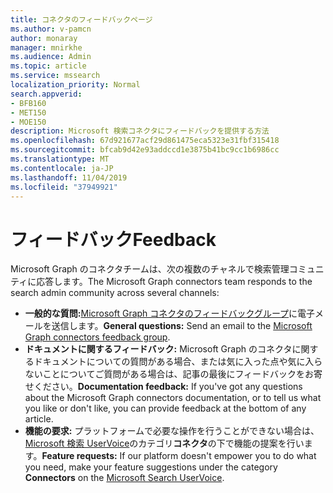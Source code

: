 ```yaml
---
title: コネクタのフィードバックページ
ms.author: v-pamcn
author: monaray
manager: mnirkhe
ms.audience: Admin
ms.topic: article
ms.service: mssearch
localization_priority: Normal
search.appverid:
- BFB160
- MET150
- MOE150
description: Microsoft 検索コネクタにフィードバックを提供する方法
ms.openlocfilehash: 67d921677acf29d861475eca5323e31fbf315418
ms.sourcegitcommit: bfcab9d42e93addccd1e3875b41bc9cc1b6986cc
ms.translationtype: MT
ms.contentlocale: ja-JP
ms.lasthandoff: 11/04/2019
ms.locfileid: "37949921"
---
```

# <a name="feedback"></a><span data-ttu-id="6b2cc-103">フィードバック</span><span class="sxs-lookup"><span data-stu-id="6b2cc-103">Feedback</span></span>

<span data-ttu-id="6b2cc-104">Microsoft Graph のコネクタチームは、次の複数のチャネルで検索管理コミュニティに応答します。</span><span class="sxs-lookup"><span data-stu-id="6b2cc-104">The Microsoft Graph connectors team responds to the search admin community across several channels:</span></span>

* <span data-ttu-id="6b2cc-105">**一般的な質問:**[Microsoft Graph コネクタのフィードバックグループ](mailto:MicrosoftGraphConnectorsFeedback@service.microsoft.com)に電子メールを送信します。</span><span class="sxs-lookup"><span data-stu-id="6b2cc-105">**General questions:** Send an email to the [Microsoft Graph connectors feedback group](mailto:MicrosoftGraphConnectorsFeedback@service.microsoft.com).</span></span>
* <span data-ttu-id="6b2cc-106">**ドキュメントに関するフィードバック:** Microsoft Graph のコネクタに関するドキュメントについての質問がある場合、または気に入った点や気に入らないことについてご質問がある場合は、記事の最後にフィードバックをお寄せください。</span><span class="sxs-lookup"><span data-stu-id="6b2cc-106">**Documentation feedback:** If you've got any questions about the Microsoft Graph connectors documentation, or to tell us what you like or don't like, you can provide feedback at the bottom of any article.</span></span> 
* <span data-ttu-id="6b2cc-107">**機能の要求:** プラットフォームで必要な操作を行うことができない場合は、 <a href="https://office365.uservoice.com/forums/925270-microsoft-search" target="_blank" data-linktype="external">Microsoft 検索 UserVoice</a>のカテゴリ**コネクタ**の下で機能の提案を行います。</span><span class="sxs-lookup"><span data-stu-id="6b2cc-107">**Feature requests:** If our platform doesn't empower you to do what you need, make your feature suggestions under the category **Connectors** on the <a href="https://office365.uservoice.com/forums/925270-microsoft-search" target="_blank" data-linktype="external">Microsoft Search UserVoice</a>.</span></span>

